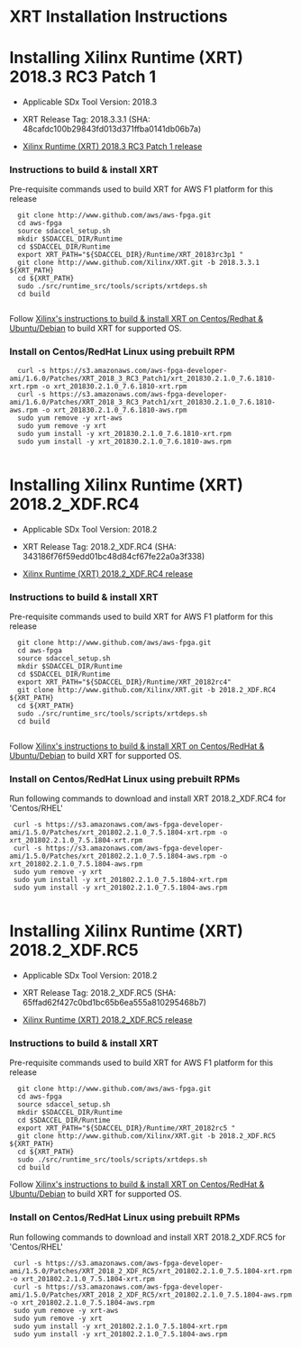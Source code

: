 # XRT Installation Instructions

# Installing Xilinx Runtime (XRT) 2018.3 RC3 Patch 1

  * Applicable SDx Tool Version: 2018.3

  * XRT Release Tag:  2018.3.3.1 (SHA: 48cafdc100b29843fd013d371ffba0141db06b7a)
  
  * [Xilinx Runtime (XRT) 2018.3 RC3 Patch 1 release](https://github.com/Xilinx/XRT/releases/tag/2018.3.3.1)
  
 ### Instructions to build & install XRT
 
   Pre-requisite commands used to build XRT for AWS F1 platform for this release
   
  ```
    git clone http://www.github.com/aws/aws-fpga.git
    cd aws-fpga
    source sdaccel_setup.sh
    mkdir $SDACCEL_DIR/Runtime
    cd $SDACCEL_DIR/Runtime
    export XRT_PATH="${SDACCEL_DIR}/Runtime/XRT_20183rc3p1 "
    git clone http://www.github.com/Xilinx/XRT.git -b 2018.3.3.1 ${XRT_PATH}
    cd ${XRT_PATH}
    sudo ./src/runtime_src/tools/scripts/xrtdeps.sh
    cd build
    
  ```
  
  Follow [Xilinx's instructions to build & install XRT on Centos/Redhat & Ubuntu/Debian](https://xilinx.github.io/XRT/master/html/build.html#xrt-for-pcie-platforms) to build XRT for supported OS.
  
  ### Install on Centos/RedHat Linux using prebuilt RPM

 ```
   curl -s https://s3.amazonaws.com/aws-fpga-developer-ami/1.6.0/Patches/XRT_2018_3_RC3_Patch1/xrt_201830.2.1.0_7.6.1810-xrt.rpm -o xrt_201830.2.1.0_7.6.1810-xrt.rpm
   curl -s https://s3.amazonaws.com/aws-fpga-developer-ami/1.6.0/Patches/XRT_2018_3_RC3_Patch1/xrt_201830.2.1.0_7.6.1810-aws.rpm -o xrt_201830.2.1.0_7.6.1810-aws.rpm
   sudo yum remove -y xrt-aws
   sudo yum remove -y xrt
   sudo yum install -y xrt_201830.2.1.0_7.6.1810-xrt.rpm
   sudo yum install -y xrt_201830.2.1.0_7.6.1810-aws.rpm
   
  ```

# Installing Xilinx Runtime (XRT) 2018.2_XDF.RC4
   
  * Applicable SDx Tool Version: 2018.2

  * XRT Release Tag: 2018.2_XDF.RC4 (SHA: 343186f76f59edd01bc48d84cf67fe22a0a3f338)
   
  * [Xilinx Runtime (XRT) 2018.2_XDF.RC4 release](https://github.com/Xilinx/XRT/tree/2018.2_XDF.RC4)
  
  ### Instructions to build & install XRT
 
   Pre-requisite commands used to build XRT for AWS F1 platform for this release
   
  ```
    git clone http://www.github.com/aws/aws-fpga.git
    cd aws-fpga
 	source sdaccel_setup.sh
	mkdir $SDACCEL_DIR/Runtime
	cd $SDACCEL_DIR/Runtime
	export XRT_PATH="${SDACCEL_DIR}/Runtime/XRT_20182rc4"
	git clone http://www.github.com/Xilinx/XRT.git -b 2018.2_XDF.RC4 ${XRT_PATH}
	cd ${XRT_PATH}
	sudo ./src/runtime_src/tools/scripts/xrtdeps.sh
	cd build
	  
 ```
  Follow [ Xilinx's instructions to build & install XRT on Centos/RedHat & Ubuntu/Debian](https://www.xilinx.com/html_docs/xilinx2018_2_xdf/sdaccel_doc/ejy1538090924727.html) to build XRT for supported OS.
    
  ### Install on Centos/RedHat Linux using prebuilt RPMs
  
  Run following commands to download and install XRT 2018.2_XDF.RC4 for 'Centos/RHEL'
  
  ```
   curl -s https://s3.amazonaws.com/aws-fpga-developer-ami/1.5.0/Patches/xrt_201802.2.1.0_7.5.1804-xrt.rpm -o xrt_201802.2.1.0_7.5.1804-xrt.rpm
   curl -s https://s3.amazonaws.com/aws-fpga-developer-ami/1.5.0/Patches/xrt_201802.2.1.0_7.5.1804-aws.rpm -o xrt_201802.2.1.0_7.5.1804-aws.rpm
   sudo yum remove -y xrt
   sudo yum install -y xrt_201802.2.1.0_7.5.1804-xrt.rpm
   sudo yum install -y xrt_201802.2.1.0_7.5.1804-aws.rpm
   
  ```

# Installing Xilinx Runtime (XRT) 2018.2_XDF.RC5
   
  * Applicable SDx Tool Version: 2018.2

  * XRT Release Tag: 2018.2_XDF.RC5 (SHA: 65ffad62f427c0bd1bc65b6ea555a810295468b7)
  
  * [Xilinx Runtime (XRT) 2018.2_XDF.RC5 release](https://github.com/Xilinx/XRT/releases/tag/2018.2_XDF.RC5)
  
 ### Instructions to build & install XRT
 
   Pre-requisite commands used to build XRT for AWS F1 platform for this release
    
  ```
    git clone http://www.github.com/aws/aws-fpga.git
    cd aws-fpga
 	source sdaccel_setup.sh
	mkdir $SDACCEL_DIR/Runtime
	cd $SDACCEL_DIR/Runtime
	export XRT_PATH="${SDACCEL_DIR}/Runtime/XRT_20182rc5 "
	git clone http://www.github.com/Xilinx/XRT.git -b 2018.2_XDF.RC5 ${XRT_PATH}
	cd ${XRT_PATH}
	sudo ./src/runtime_src/tools/scripts/xrtdeps.sh
	cd build
  
 ```
  Follow [ Xilinx's instructions to build & install XRT on Centos/RedHat & Ubuntu/Debian](https://www.xilinx.com/html_docs/xilinx2018_2_xdf/sdaccel_doc/ejy1538090924727.html) to build XRT for supported OS.
 
  ### Install on Centos/RedHat Linux using prebuilt RPMs
  
  Run following commands to download and install XRT 2018.2_XDF.RC5 for 'Centos/RHEL'
  
  ```
   curl -s https://s3.amazonaws.com/aws-fpga-developer-ami/1.5.0/Patches/XRT_2018_2_XDF_RC5/xrt_201802.2.1.0_7.5.1804-xrt.rpm -o xrt_201802.2.1.0_7.5.1804-xrt.rpm
   curl -s https://s3.amazonaws.com/aws-fpga-developer-ami/1.5.0/Patches/XRT_2018_2_XDF_RC5/xrt_201802.2.1.0_7.5.1804-aws.rpm -o xrt_201802.2.1.0_7.5.1804-aws.rpm
   sudo yum remove -y xrt-aws
   sudo yum remove -y xrt
   sudo yum install -y xrt_201802.2.1.0_7.5.1804-xrt.rpm
   sudo yum install -y xrt_201802.2.1.0_7.5.1804-aws.rpm
   
  ```
